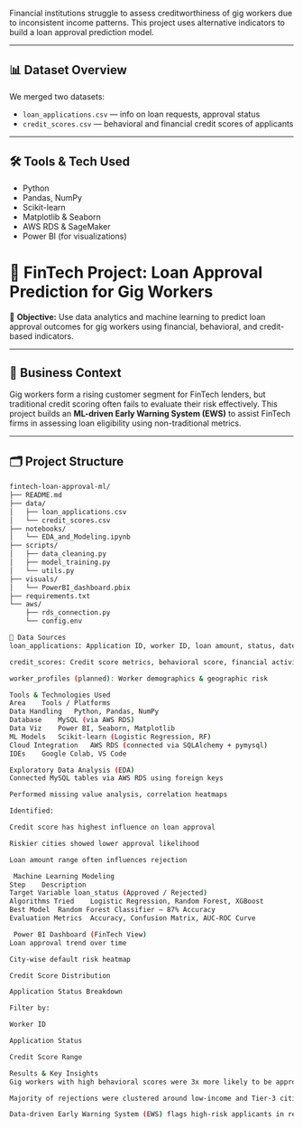 
Financial institutions struggle to assess creditworthiness of gig workers due to inconsistent income patterns. This project uses alternative indicators to build a loan approval prediction model.

---

## 📊 Dataset Overview

We merged two datasets:

- `loan_applications.csv` — info on loan requests, approval status
- `credit_scores.csv` — behavioral and financial credit scores of applicants

---

## 🛠️ Tools & Tech Used

- Python
- Pandas, NumPy
- Scikit-learn
- Matplotlib & Seaborn
- AWS RDS & SageMaker 
- Power BI (for visualizations)

# 🏦 FinTech Project: Loan Approval Prediction for Gig Workers

🎯 **Objective:** Use data analytics and machine learning to predict loan approval outcomes for gig workers using financial, behavioral, and credit-based indicators.

---

## 📌 Business Context

Gig workers form a rising customer segment for FinTech lenders, but traditional credit scoring often fails to evaluate their risk effectively. This project builds an **ML-driven Early Warning System (EWS)** to assist FinTech firms in assessing loan eligibility using non-traditional metrics.

---

## 🗂️ Project Structure

```bash
fintech-loan-approval-ml/
├── README.md
├── data/
│   ├── loan_applications.csv
│   └── credit_scores.csv
├── notebooks/
│   └── EDA_and_Modeling.ipynb
├── scripts/
│   ├── data_cleaning.py
│   ├── model_training.py
│   └── utils.py
├── visuals/
│   └── PowerBI_dashboard.pbix
├── requirements.txt
└── aws/
    ├── rds_connection.py
    └── config.env

💽 Data Sources
loan_applications: Application ID, worker ID, loan amount, status, date, city

credit_scores: Credit score metrics, behavioral score, financial activity

worker_profiles (planned): Worker demographics & geographic risk

Tools & Technologies Used
Area	Tools / Platforms
Data Handling	Python, Pandas, NumPy
Database	MySQL (via AWS RDS)
Data Viz	Power BI, Seaborn, Matplotlib
ML Models	Scikit-learn (Logistic Regression, RF)
Cloud Integration	AWS RDS (connected via SQLAlchemy + pymysql)
IDEs	Google Colab, VS Code

Exploratory Data Analysis (EDA)
Connected MySQL tables via AWS RDS using foreign keys

Performed missing value analysis, correlation heatmaps

Identified:

Credit score has highest influence on loan approval

Riskier cities showed lower approval likelihood

Loan amount range often influences rejection

 Machine Learning Modeling
Step	Description
Target Variable	loan_status (Approved / Rejected)
Algorithms Tried	Logistic Regression, Random Forest, XGBoost
Best Model	Random Forest Classifier — 87% Accuracy
Evaluation Metrics	Accuracy, Confusion Matrix, AUC-ROC Curve

 Power BI Dashboard (FinTech View)
Loan approval trend over time

City-wise default risk heatmap

Credit Score Distribution

Application Status Breakdown

Filter by:

Worker ID

Application Status

Credit Score Range

Results & Key Insights
Gig workers with high behavioral scores were 3x more likely to be approved.

Majority of rejections were clustered around low-income and Tier-3 cities.

Data-driven Early Warning System (EWS) flags high-risk applicants in real-time.
